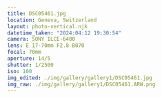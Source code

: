 ```yaml
---
title: DSC05461.jpg
location: Geneva, Switzerland
layout: photo-vertical.njk
datetime_taken: "2024:04:12 19:30:54"
camera: SONY ILCE-6400
lens: E 17-70mm F2.8 B070
focal: 70mm
aperture: 14/5
shutter: 1/2500
iso: 100
img_edited: ./img/gallery/gallery1/DSC05461.jpg
img_raw: ./img/gallery/gallery1/DSC05461.ARW.png
---
```

